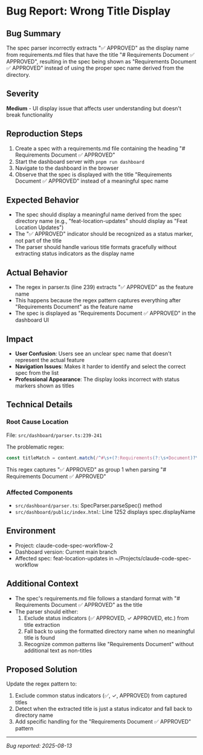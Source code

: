 # Bug Report: Wrong Title Display

## Bug Summary
The spec parser incorrectly extracts "✅ APPROVED" as the display name from requirements.md files that have the title "# Requirements Document ✅ APPROVED", resulting in the spec being shown as "Requirements Document ✅ APPROVED" instead of using the proper spec name derived from the directory.

## Severity
**Medium** - UI display issue that affects user understanding but doesn't break functionality

## Reproduction Steps
1. Create a spec with a requirements.md file containing the heading "# Requirements Document ✅ APPROVED"
2. Start the dashboard server with `pnpm run dashboard`
3. Navigate to the dashboard in the browser
4. Observe that the spec is displayed with the title "Requirements Document ✅ APPROVED" instead of a meaningful spec name

## Expected Behavior
- The spec should display a meaningful name derived from the spec directory name (e.g., "feat-location-updates" should display as "Feat Location Updates")
- The "✅ APPROVED" indicator should be recognized as a status marker, not part of the title
- The parser should handle various title formats gracefully without extracting status indicators as the display name

## Actual Behavior
- The regex in parser.ts (line 239) extracts "✅ APPROVED" as the feature name
- This happens because the regex pattern captures everything after "Requirements Document" as the feature name
- The spec is displayed as "Requirements Document ✅ APPROVED" in the dashboard UI

## Impact
- **User Confusion**: Users see an unclear spec name that doesn't represent the actual feature
- **Navigation Issues**: Makes it harder to identify and select the correct spec from the list
- **Professional Appearance**: The display looks incorrect with status markers shown as titles

## Technical Details

### Root Cause Location
File: `src/dashboard/parser.ts:239-241`

The problematic regex:
```typescript
const titleMatch = content.match(/^#\s+(?:Requirements(?:\s+Document)?\s*[-:]\s+)?(.+?)(?:\s+Requirements)?$/m);
```

This regex captures "✅ APPROVED" as group 1 when parsing "# Requirements Document ✅ APPROVED"

### Affected Components
- `src/dashboard/parser.ts`: SpecParser.parseSpec() method
- `src/dashboard/public/index.html`: Line 1252 displays spec.displayName

## Environment
- Project: claude-code-spec-workflow-2
- Dashboard version: Current main branch
- Affected spec: feat-location-updates in ~/Projects/claude-code-spec-workflow

## Additional Context
- The spec's requirements.md file follows a standard format with "# Requirements Document ✅ APPROVED" as the title
- The parser should either:
  1. Exclude status indicators (✅ APPROVED, ✓ APPROVED, etc.) from title extraction
  2. Fall back to using the formatted directory name when no meaningful title is found
  3. Recognize common patterns like "Requirements Document" without additional text as non-titles

## Proposed Solution
Update the regex pattern to:
1. Exclude common status indicators (✅, ✓, APPROVED) from captured titles
2. Detect when the extracted title is just a status indicator and fall back to directory name
3. Add specific handling for the "Requirements Document ✅ APPROVED" pattern

---
*Bug reported: 2025-08-13*